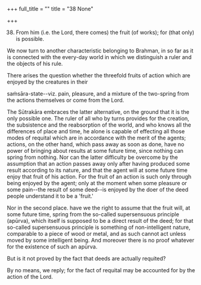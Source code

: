 +++
full_title = ""
title = "38 None"

+++


38. From him (i.e. the Lord, there comes) the fruit (of works); for (that only) is possible.

We now turn to another characteristic belonging to Brahman, in so far as it is connected with the every-day world in which we distinguish a ruler and the objects of his rule.

There arises the question whether the threefold fruits of action which are enjoyed by the creatures in their

saṁsāra-state--viz. pain, pleasure, and a mixture of the two-spring from the actions themselves or come from the Lord.

The Sūtrakāra embraces the latter alternative, on the ground that it is the only possible one. The ruler of all who by turns provides for the creation, the subsistence and the reabsorption of the world, and who knows all the differences of place and time, he alone is capable of effecting all those modes of requital which are in accordance with the merit of the agents; actions, on the other hand, which pass away as soon as done, have no power of bringing about results at some future time, since nothing can spring from nothing. Nor can the latter difficulty be overcome by the assumption that an action passes away only after having produced some result according to its nature, and that the agent will at some future time enjoy that fruit of his action. For the fruit of an action is such only through being enjoyed by the agent; only at the moment when some pleasure or some pain--the result of some deed--is enjoyed by the doer of the deed people understand it to be a 'fruit.'

Nor in the second place. have we the right to assume that the fruit will, at some future time, spring from the so-called supersensuous principle (apūrva), which itself is supposed to be a direct result of the deed; for that so-called supersensuous principle is something of non-intelligent nature, comparable to a piece of wood or metal, and as such cannot act unless moved by some intelligent being. And moreover there is no proof whatever for the existence of such an apūrva.

But is it not proved by the fact that deeds are actually requited?

By no means, we reply; for the fact of requital may be accounted for by the action of the Lord.

